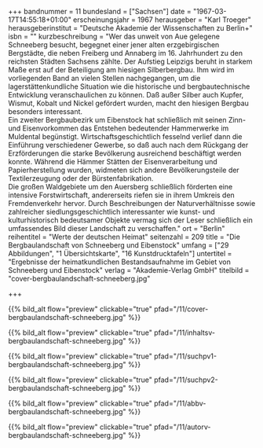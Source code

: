 +++
bandnummer = 11
bundesland = ["Sachsen"]
date = "1967-03-17T14:55:18+01:00"
erscheinungsjahr = 1967
herausgeber = "Karl Troeger"
herausgeberinstitut = "Deutsche Akademie der Wissenschaften zu Berlin+"
isbn = ""
kurzbeschreibung = "Wer das unweit von Aue gelegene Schneeberg besucht, begegnet einer jener alten erzgebirgischen Bergstädte, die neben Freiberg und Annaberg im 16. Jahrhundert zu den reichsten Städten Sachsens zählte. Der Aufstieg Leipzigs beruht in starkem Maße erst auf der Beteiligung am hiesigen Silberbergbau. Ihm wird im vorliegenden Band an vielen Stellen nachgegangen, um die lagerstättenkundliche Situation wie die historische und bergbautechnische Entwicklung veranschaulichen zu können. Daß außer Silber auch Kupfer, Wismut, Kobalt und Nickel gefördert wurden, macht den hiesigen Bergbau besonders interessant.  <br> Ein zweiter Bergbaubezirk um Eibenstock hat schließlich mit seinen Zinn- und Eisenvorkommen das Entstehen bedeutender Hammerwerke im Muldental begünstigt. Wirtschaftsgeschichtlich fesselnd verlief dann die Einführung verschiedener Gewerbe, so daß auch nach dem Rückgang der Erzförderungen die starke Bevölkerung ausreichend beschäftigt werden konnte. Während die Hämmer Stätten der Eisenverarbeitung und Papierherstellung wurden, widmeten sich andere Bevölkerungsteile der Textilerzeugung oder der Bürstenfabrikation. <br> Die großen Waldgebiete um den Auersberg schließlich förderten eine intensive Forstwirtschaft, andererseits riefen sie in ihrem Umkreis den Fremdenverkehr hervor. Durch Beschreibungen der Naturverhältnisse sowie zahlreicher siedlungsgeschichtlich interessanter wie kunst- und kulturhistorisch bedeutsamer Objekte vermag sich der Leser schließlich ein umfassendes Bild dieser Landschaft zu verschaffen."
ort = "Berlin"
reihentitel = "Werte der deutschen Heimat"
seitenzahl = 209
title = "Die Bergbaulandschaft von Schneeberg und Eibenstock"
umfang = ["29 Abbildungen", "1 Übersichtskarte", "16 Kunstdrucktafeln"]
untertitel = "Ergebnisse der heimatkundlichen Bestandsaufnahme im Gebiet von Schneeberg und Eibenstock"
verlag = "Akademie-Verlag GmbH"
titelbild = "cover-bergbaulandschaft-schneeberg.jpg"

+++

{{% bild_alt flow="preview" clickable="true" pfad="/11/cover-bergbaulandschaft-schneeberg.jpg"   %}}

{{% bild_alt flow="preview" clickable="true" pfad="/11/inhaltsv-bergbaulandschaft-schneeberg.jpg"   %}}

{{% bild_alt flow="preview" clickable="true" pfad="/11/suchpv1-bergbaulandschaft-schneeberg.jpg"   %}}

{{% bild_alt flow="preview" clickable="true" pfad="/11/suchpv2-bergbaulandschaft-schneeberg.jpg"   %}}

{{% bild_alt flow="preview" clickable="true" pfad="/11/abbv-bergbaulandschaft-schneeberg.jpg"   %}}

{{% bild_alt flow="preview" clickable="true" pfad="/11/autorv-bergbaulandschaft-schneeberg.jpg"   %}}
